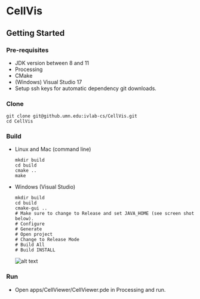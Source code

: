 # CellVis

## Getting Started

### Pre-requisites
 * JDK version between 8 and 11
 * Processing
 * CMake
 * (Windows) Visual Studio 17
 * Setup ssh keys for automatic dependency git downloads.
 
### Clone

```shell
git clone git@github.umn.edu:ivlab-cs/CellVis.git
cd CellVis
```

### Build

* Linux and Mac (command line)

  ```shell
  mkdir build
  cd build
  cmake ..
  make
  ```

* Windows (Visual Studio)

  ```shell
  mkdir build
  cd build
  cmake-gui ..
  # Make sure to change to Release and set JAVA_HOME (see screen shot below).
  # Configure
  # Generate
  # Open project
  # Change to Release Mode
  # Build All
  # Build INSTALL
  ```
  
  ![alt text](https://github.umn.edu/ivlab-cs/CellVis/blob/master/docs/WinCMakeCfg.PNG "Configuration using cmake-gui")
  
### Run
  
  * Open apps/CellViewer/CellViewer.pde in Processing and run.
